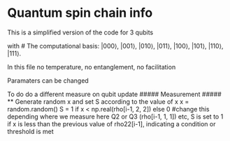 # Quantum spin chain info
This is a simplified version of the code for 3 qubits

with # The computational basis: |000⟩, |001⟩, |010⟩, |011⟩, |100⟩, |101⟩, |110⟩, |111⟩.

In this file no temperature, no entanglement, no facilitation

Paramaters can be changed

To do do a different measure on qubit update ##### Measurement #####
** Generate random x and set S according to the value of x
                    x = random.random() 
            S = 1 if x < np.real(rho[i-1, 2, 2]) else 0   #change this depending where we measure here Q2 or Q3 (rho[i-1, 1, 1]) etc,  S is set to 1 if x is less than the previous value of rho22[i-1], indicating a condition or threshold is met
               


